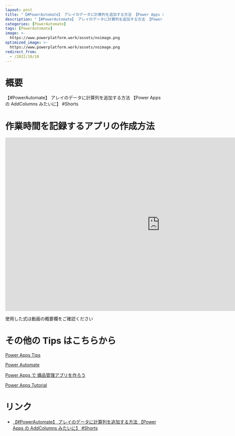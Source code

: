 ```yaml
---
layout: post
title: "【#PowerAutomate】 アレイのデータに計算列を追加する方法 【Power Apps の AddColumns みたいに】 #Shorts"
description: "【#PowerAutomate】 アレイのデータに計算列を追加する方法 【Power Apps の AddColumns みたいに】 #Shortsを動画で分かりやすく解説"
categories: [PowerAutomate]
tags: [PowerAutomate]
image: >-
  https://www.powerplatform.work/assets/noimage.png
optimized_image: >-
  https://www.powerplatform.work/assets/noimage.png
redirect_from:
  - /2022/10/10
---
```



#  概要

【#PowerAutomate】 アレイのデータに計算列を追加する方法 【Power Apps の AddColumns みたいに】 #Shorts


# 作業時間を記録するアプリの作成方法

<iframe width="983" height="553" src="https://www.youtube.com/embed/Qta6UPs6sfM" title="YouTube video player" frameborder="0" allow="accelerometer; autoplay; clipboard-write; encrypted-media; gyroscope; picture-in-picture" allowfullscreen></iframe>


使用した式は動画の概要欄をご確認ください


# その他の Tips はこちらから

[Power Apps Tips](https://www.youtube.com/watch?v=VrAQf3JQ7yM&list=PLVhFi1fb3DqakSLVMn22DDcySXh9jtzi- )


[Power Automate](https://www.youtube.com/watch?v=-YnJYT0ASEM&list=PLVhFi1fb3Dqbzic6GieqnLFgD3aTj-eHA)


[Power Apps で 備品管理アプリを作ろう](https://www.youtube.com/playlist?list=PLVhFi1fb3DqZM3HKb8Hea6XEL96990Fyn)


[Power Apps Tutorial](https://www.youtube.com/playlist?list=PLVhFi1fb3DqalxpL974VvAJvV4iWoSbe_)


# リンク


- [【#PowerAutomate】 アレイのデータに計算列を追加する方法 【Power Apps の AddColumns みたいに】 #Shorts](https://www.youtube.com/watch?v=Qta6UPs6sfM)

